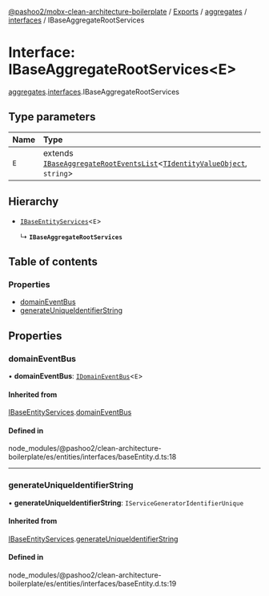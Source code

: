 [@pashoo2/mobx-clean-architecture-boilerplate](../README.md) / [Exports](../modules.md) / [aggregates](../modules/aggregates.md) / [interfaces](../modules/aggregates.interfaces.md) / IBaseAggregateRootServices

# Interface: IBaseAggregateRootServices<E\>

[aggregates](../modules/aggregates.md).[interfaces](../modules/aggregates.interfaces.md).IBaseAggregateRootServices

## Type parameters

| Name | Type |
| :------ | :------ |
| `E` | extends [`IBaseAggregateRootEventsList`](aggregates.interfaces.ibaseaggregaterooteventslist.md)<[`TIdentityValueObject`](../modules/valueobject.interfaces.md#tidentityvalueobject), `string`\> |

## Hierarchy

- [`IBaseEntityServices`](entities.interfaces.ibaseentityservices.md)<`E`\>

  ↳ **`IBaseAggregateRootServices`**

## Table of contents

### Properties

- [domainEventBus](aggregates.interfaces.ibaseaggregaterootservices.md#domaineventbus)
- [generateUniqueIdentifierString](aggregates.interfaces.ibaseaggregaterootservices.md#generateuniqueidentifierstring)

## Properties

### domainEventBus

• **domainEventBus**: [`IDomainEventBus`](events.interfaces.idomaineventbus.md)<`E`\>

#### Inherited from

[IBaseEntityServices](entities.interfaces.ibaseentityservices.md).[domainEventBus](entities.interfaces.ibaseentityservices.md#domaineventbus)

#### Defined in

node_modules/@pashoo2/clean-architecture-boilerplate/es/entities/interfaces/baseEntity.d.ts:18

___

### generateUniqueIdentifierString

• **generateUniqueIdentifierString**: `IServiceGeneratorIdentifierUnique`

#### Inherited from

[IBaseEntityServices](entities.interfaces.ibaseentityservices.md).[generateUniqueIdentifierString](entities.interfaces.ibaseentityservices.md#generateuniqueidentifierstring)

#### Defined in

node_modules/@pashoo2/clean-architecture-boilerplate/es/entities/interfaces/baseEntity.d.ts:19
